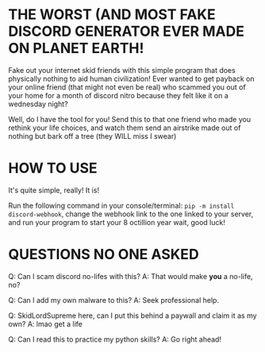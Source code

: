 # THE WORST (AND MOST FAKE DISCORD GENERATOR EVER MADE ON PLANET EARTH!
Fake out your internet skid friends with this simple program that does physically nothing to aid human civilization!
Ever wanted to get payback on your online friend (that might not even be real) who scammed you out of your home for a month of discord nitro because they felt like it on a wednesday night?

Well, do I have the tool for you! Send this to that one friend who made you rethink your life choices, and watch them send an airstrike made out of nothing but bark off a tree (they WILL miss I swear)

# HOW TO USE
It's quite simple, really! It is!

Run the following command in your console/terminal:
`pip -m install discord-webhook`, change the webhook link to the one linked to your server, and run your program to start your 8 octillion year wait, good luck!

# QUESTIONS NO ONE ASKED
Q: Can I scam discord no-lifes with this?
    A: That would make **you** a no-life, no?

Q: Can I add my own malware to this?
    A: Seek professional help.

Q: SkidLordSupreme here, can I put this behind a paywall and claim it as my own?
    A: lmao get a life

Q: Can I read this to practice my python skills?
    A: Go right ahead!
